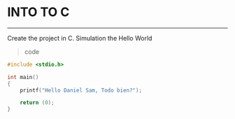 # INTO TO C
---
Create the project in C. Simulation the Hello World

>code
```C
#include <stdio.h>

int main()
{
	printf("Hello Daniel Sam, Todo bien?");

	return (0);
}
````
